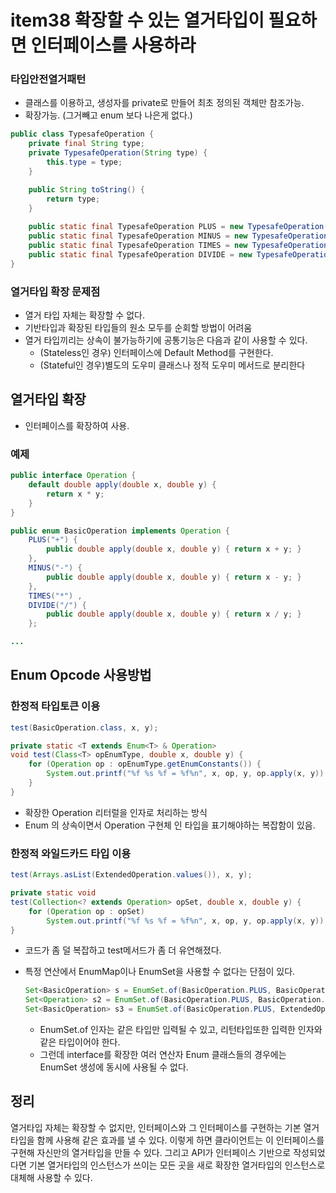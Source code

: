 # item38 확장할 수 있는 열거타입이 필요하면 인터페이스를 사용하라





###  타입안전열거패턴 

- 클래스를 이용하고, 생성자를 private로 만들어 최초 정의된 객체만 참조가능.
- 확장가능. (그거빼고 enum 보다 나은게 없다.)

~~~java
public class TypesafeOperation {
    private final String type;
    private TypesafeOperation(String type) {
        this.type = type;
    }

    public String toString() {
        return type;
    }
    
    public static final TypesafeOperation PLUS = new TypesafeOperation("+");
    public static final TypesafeOperation MINUS = new TypesafeOperation("-");
    public static final TypesafeOperation TIMES = new TypesafeOperation("*");
    public static final TypesafeOperation DIVIDE = new TypesafeOperation("/");
}
~~~



### 열거타입 확장 문제점

- 열거 타입 자체는 확장할 수 없다. 
- 기반타입과 확장된 타입들의 원소 모두를 순회할 방법이 어려움
- 열거 타입끼리는 상속이 불가능하기에 공통기능은 다음과 같이 사용할 수 있다. 
  - (Stateless인 경우) 인터페이스에 Default Method를 구현한다.
  - (Stateful인 경우)별도의 도우미 클래스나 정적 도우미 메서드로 분리한다



## 열거타입 확장

- 인터페이스를 확장하여 사용.

### 예제

~~~java
public interface Operation {
    default double apply(double x, double y) {
        return x * y;
    }
}
~~~

~~~java
public enum BasicOperation implements Operation {
    PLUS("+") {
        public double apply(double x, double y) { return x + y; }
    },
    MINUS("-") {
        public double apply(double x, double y) { return x - y; }
    },
    TIMES("*") ,
    DIVIDE("/") {
        public double apply(double x, double y) { return x / y; }
    };

...
~~~





## Enum Opcode 사용방법

### 한정적 타입토큰 이용

~~~java
test(BasicOperation.class, x, y);
~~~

~~~java
private static <T extends Enum<T> & Operation>
void test(Class<T> opEnumType, double x, double y) {
    for (Operation op : opEnumType.getEnumConstants()) {
        System.out.printf("%f %s %f = %f%n", x, op, y, op.apply(x, y));
    }
}
~~~

- 확장한 Operation 리터럴을 인자로 처리하는 방식
- Enum 의 상속이면서 Operation 구현체 인 타입을 표기해야하는 복잡함이 있음.



### 한정적 와일드카드 타입 이용

~~~java
test(Arrays.asList(ExtendedOperation.values()), x, y);
~~~

~~~java
private static void
test(Collection<? extends Operation> opSet, double x, double y) {
    for (Operation op : opSet)
        System.out.printf("%f %s %f = %f%n", x, op, y, op.apply(x, y));
}
~~~

- 코드가 좀 덜 복잡하고 test메서드가 좀 더 유연해졌다. 
- 특정 연산에서 EnumMap이나 EnumSet을 사용할 수 없다는 단점이 있다.
  ~~~java
  Set<BasicOperation> s = EnumSet.of(BasicOperation.PLUS, BasicOperation.MINUS); // 가능
  Set<Operation> s2 = EnumSet.of(BasicOperation.PLUS, BasicOperation.MINUS); // 불가능
  Set<BasicOperation> s3 = EnumSet.of(BasicOperation.PLUS, ExtendedOperation.EXP); // 불가능
  ~~~

  - EnumSet.of 인자는 같은 타입만 입력될 수 있고, 리턴타입또한 입력한 인자와 같은 타입이어야 한다. 
  - 그런데 interface를 확장한 여러 연산자 Enum 클래스들의 경우에는  EnumSet 생성에 동시에 사용될 수 없다.





## 정리

열거타입 자체는 확장할 수 없지만, 인터페이스와 그 인터페이스를 구현하는 기본 열거타입을 함께 사용해 같은 효과를 낼 수 있다.
이렇게 하면 클라이언트는 이 인터페이스를 구현해 자신만의 열거타입을 만들 수 있다.
그리고 API가 인터페이스 기반으로 작성되었다면 기본 열거타입의 인스턴스가 쓰이는 모든 곳을 새로 확장한 열거타입의 인스턴스로 대체해 사용할 수 있다.
